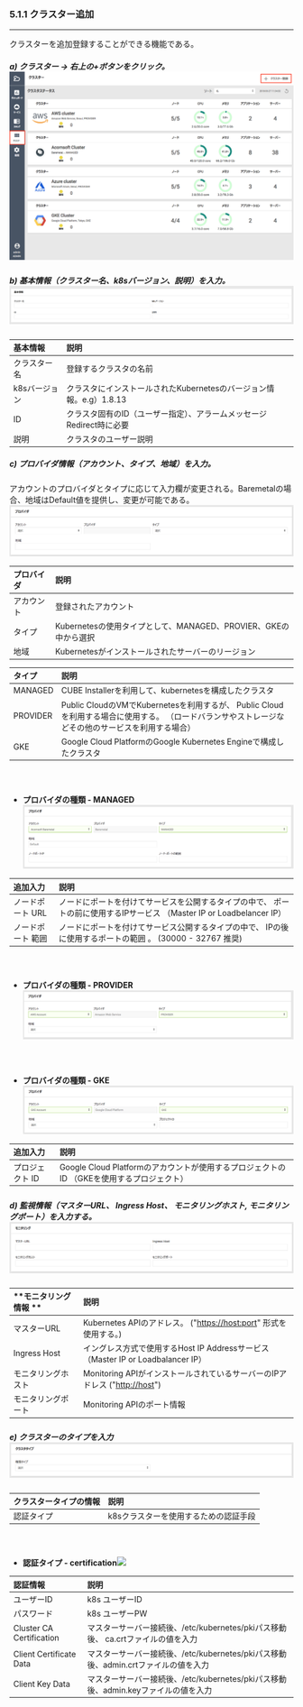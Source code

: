 ### 5.1.1 クラスター追加

---

クラスターを追加登録することができる機能である。

##### a\) クラスター → 右上の+ボタンをクリック。![](/assets/JP/2.5/5.1.1_1.png)

##### b\) 基本情報（クラスター名、k8sバージョン、説明）を入力。![](/assets/JP/2.5.3/5.1.1_2.png)

| **基本情報** | 説明 |
| :--- | :--- |
| クラスター名 | 登録するクラスタの名前 |
| k8sバージョン | クラスタにインストールされたKubernetesのバージョン情報。e.g）1.8.13 |
| ID | クラスタ固有のID（ユーザー指定）、アラームメッセージRedirect時に必要 |
| 説明 | クラスタのユーザー説明 |

##### c\) プロバイダ情報（アカウント、タイプ、地域）を入力。

アカウントのプロバイダとタイプに応じて入力欄が変更される。Baremetalの場合、地域はDefault値を提供し、変更が可能である。 ![](/assets/JP/2.5/5.1.1_3.png)

| **プロバイダ** | **説明** |
| :--- | :--- |
| アカウント | 登録されたアカウント |
| タイプ | Kubernetesの使用タイプとして、MANAGED、PROVIER、GKEの中から選択 |
| 地域 | Kubernetesがインストールされたサーバーのリージョン |

| **タイプ** | **説明** |
| :--- | :--- |
| MANAGED | CUBE Installerを利用して、kubernetesを構成したクラスタ |
| PROVIDER | Public CloudのVMでKubernetesを利用するが、 Public Cloudを利用する場合に使用する。 （ロードバランサやストレージなどその他のサービスを利用する場合） |
| GKE | Google Cloud PlatformのGoogle Kubernetes Engineで構成したクラスタ |

#### ㅤ

* **プロバイダの種類 - MANAGED**![](/assets/JP/2.5/5.1.1_4.png)

| **追加入力** | **説明** |
| :--- | :--- |
| ノードポート URL | ノードにポートを付けてサービスを公開するタイプの中で、 ポートの前に使用するIPサービス （Master IP or Loadbelancer IP） |
| ノードポート 範囲 | ノードにポートを付けてサービス公開するタイプの中で、 IPの後に使用するポートの範囲 。 \(30000 - 32767 推奨\) |

#### ㅤ

* **プロバイダの種類 - PROVIDER**![](/assets/JP/2.5/5.1.1_5.png)

#### ㅤ

* **プロバイダの種類 - GKE**![](/assets/JP/2.5/5.1.1_6.png)

| **追加入力** | **説明** |
| :--- | :--- |
| プロジェクト ID | Google Cloud Platformのアカウントが使用するプロジェクトのID （GKEを使用するプロジェクト） |

##### 

##### d\) 監視情報（マスターURL、 Ingress Host、 モニタリングホスト, モニタリングポート）を入力する。![](/assets/JP/2.5/5.1.1_7.png)

| **モニタリング 情報 ** | **説明** |
| :--- | :--- |
| マスターURL | Kubernetes APIのアドレス。 \("[https://host:port](https://host:port)" 形式を使用する。\) |
| Ingress Host | イングレス方式で使用するHost IP Addressサービス（Master IP or Loadbalancer IP） |
| モニタリングホスト | Monitoring APIがインストールされているサーバーのIPアドレス \("[http://host](http://host)"\) |
| モニタリングポート | Monitoring APIのポート情報 |

##### 

##### e\) クラスターのタイプを入力![](/assets/JP/2.5/5.1.1_8.png)

| **クラスタータイプの情報** | **説明** |
| :--- | :--- |
| 認証タイプ | k8sクラスターを使用するための認証手段 |

#### ㅤ

* **認証タイプ - certification**![](/assets/EN/2.5/5.1.1_9.png)

| 認証情報 | **説明** |
| :--- | :--- |
| ユーザーID | k8s ユーザーID |
| パスワード | k8s ユーザーPW |
| Cluster CA Certification | マスターサーバー接続後、/etc/kubernetes/pkiパス移動後、 ca.crtファイルの値を入力 |
| Client Certificate Data | マスターサーバー接続後、/etc/kubernetes/pkiパス移動後、admin.crtファイルの値を入力 |
| Client Key Data | マスターサーバー接続後、/etc/kubernetes/pkiパス移動後、admin.keyファイルの値を入力 |



